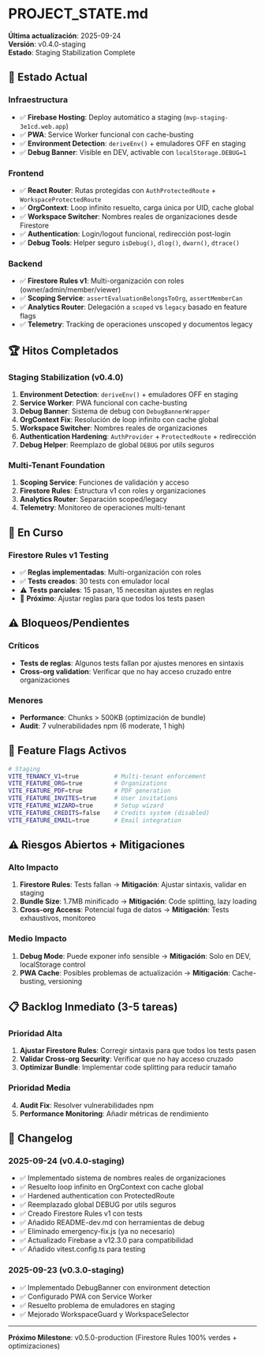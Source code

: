 # PROJECT_STATE.md

**Última actualización**: 2025-09-24  
**Versión**: v0.4.0-staging  
**Estado**: Staging Stabilization Complete

## 🎯 Estado Actual

### Infraestructura
- ✅ **Firebase Hosting**: Deploy automático a staging (`mvp-staging-3e1cd.web.app`)
- ✅ **PWA**: Service Worker funcional con cache-busting
- ✅ **Environment Detection**: `deriveEnv()` + emuladores OFF en staging
- ✅ **Debug Banner**: Visible en DEV, activable con `localStorage.DEBUG=1`

### Frontend
- ✅ **React Router**: Rutas protegidas con `AuthProtectedRoute` + `WorkspaceProtectedRoute`
- ✅ **OrgContext**: Loop infinito resuelto, carga única por UID, cache global
- ✅ **Workspace Switcher**: Nombres reales de organizaciones desde Firestore
- ✅ **Authentication**: Login/logout funcional, redirección post-login
- ✅ **Debug Tools**: Helper seguro `isDebug()`, `dlog()`, `dwarn()`, `dtrace()`

### Backend
- ✅ **Firestore Rules v1**: Multi-organización con roles (owner/admin/member/viewer)
- ✅ **Scoping Service**: `assertEvaluationBelongsToOrg`, `assertMemberCan`
- ✅ **Analytics Router**: Delegación a `scoped` vs `legacy` basado en feature flags
- ✅ **Telemetry**: Tracking de operaciones unscoped y documentos legacy

## 🏆 Hitos Completados

### Staging Stabilization (v0.4.0)
1. **Environment Detection**: `deriveEnv()` + emuladores OFF en staging
2. **Service Worker**: PWA funcional con cache-busting
3. **Debug Banner**: Sistema de debug con `DebugBannerWrapper`
4. **OrgContext Fix**: Resolución de loop infinito con cache global
5. **Workspace Switcher**: Nombres reales de organizaciones
6. **Authentication Hardening**: `AuthProvider` + `ProtectedRoute` + redirección
7. **Debug Helper**: Reemplazo de global `DEBUG` por utils seguros

### Multi-Tenant Foundation
1. **Scoping Service**: Funciones de validación y acceso
2. **Firestore Rules**: Estructura v1 con roles y organizaciones
3. **Analytics Router**: Separación scoped/legacy
4. **Telemetry**: Monitoreo de operaciones multi-tenant

## 🚧 En Curso

### Firestore Rules v1 Testing
- ✅ **Reglas implementadas**: Multi-organización con roles
- ✅ **Tests creados**: 30 tests con emulador local
- ⚠️ **Tests parciales**: 15 pasan, 15 necesitan ajustes en reglas
- 🔄 **Próximo**: Ajustar reglas para que todos los tests pasen

## ⚠️ Bloqueos/Pendientes

### Críticos
- **Tests de reglas**: Algunos tests fallan por ajustes menores en sintaxis
- **Cross-org validation**: Verificar que no hay acceso cruzado entre organizaciones

### Menores
- **Performance**: Chunks > 500KB (optimización de bundle)
- **Audit**: 7 vulnerabilidades npm (6 moderate, 1 high)

## 🚩 Feature Flags Activos

```bash
# Staging
VITE_TENANCY_V1=true          # Multi-tenant enforcement
VITE_FEATURE_ORG=true         # Organizations
VITE_FEATURE_PDF=true         # PDF generation
VITE_FEATURE_INVITES=true     # User invitations
VITE_FEATURE_WIZARD=true      # Setup wizard
VITE_FEATURE_CREDITS=false    # Credits system (disabled)
VITE_FEATURE_EMAIL=true       # Email integration
```

## ⚠️ Riesgos Abiertos + Mitigaciones

### Alto Impacto
1. **Firestore Rules**: Tests fallan → **Mitigación**: Ajustar sintaxis, validar en staging
2. **Bundle Size**: 1.7MB minificado → **Mitigación**: Code splitting, lazy loading
3. **Cross-org Access**: Potencial fuga de datos → **Mitigación**: Tests exhaustivos, monitoreo

### Medio Impacto
1. **Debug Mode**: Puede exponer info sensible → **Mitigación**: Solo en DEV, localStorage control
2. **PWA Cache**: Posibles problemas de actualización → **Mitigación**: Cache-busting, versioning

## 📋 Backlog Inmediato (3-5 tareas)

### Prioridad Alta
1. **Ajustar Firestore Rules**: Corregir sintaxis para que todos los tests pasen
2. **Validar Cross-org Security**: Verificar que no hay acceso cruzado
3. **Optimizar Bundle**: Implementar code splitting para reducir tamaño

### Prioridad Media
4. **Audit Fix**: Resolver vulnerabilidades npm
5. **Performance Monitoring**: Añadir métricas de rendimiento

## 📝 Changelog

### 2025-09-24 (v0.4.0-staging)
- ✅ Implementado sistema de nombres reales de organizaciones
- ✅ Resuelto loop infinito en OrgContext con cache global
- ✅ Hardened authentication con ProtectedRoute
- ✅ Reemplazado global DEBUG por utils seguros
- ✅ Creado Firestore Rules v1 con tests
- ✅ Añadido README-dev.md con herramientas de debug
- ✅ Eliminado emergency-fix.js (ya no necesario)
- ✅ Actualizado Firebase a v12.3.0 para compatibilidad
- ✅ Añadido vitest.config.ts para testing

### 2025-09-23 (v0.3.0-staging)
- ✅ Implementado DebugBanner con environment detection
- ✅ Configurado PWA con Service Worker
- ✅ Resuelto problema de emuladores en staging
- ✅ Mejorado WorkspaceGuard y WorkspaceSelector

---

**Próximo Milestone**: v0.5.0-production (Firestore Rules 100% verdes + optimizaciones)
